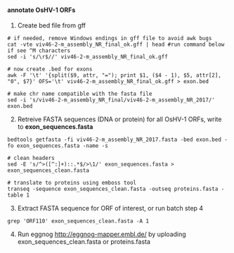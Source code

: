 #### annotate OsHV-1 ORFs

1) Create bed file from gff
```
# if needed, remove Windows endings in gff file to avoid awk bugs
cat -vte viv46-2-m_assembly_NR_final_ok.gff | head #run command below if see ^M characters
sed -i 's/\r$//' viv46-2-m_assembly_NR_final_ok.gff

# now create .bed for exons
awk -F '\t' '{split($9, attr, "="); print $1, ($4 - 1), $5, attr[2], "0", $7}' OFS='\t' viv46-2-m_assembly_NR_final_ok.gff > exon.bed

# make chr name compatible with the fasta file
sed -i 's/viv46-2-m_assembly_NR_final/viv46-2-m_assembly_NR_2017/' exon.bed
```

2) Retreive FASTA sequences (DNA or protein) for all OsHV-1 ORFs, write to **exon_sequences.fasta**
```
bedtools getfasta -fi viv46-2-m_assembly_NR_2017.fasta -bed exon.bed -fo exon_sequences.fasta -name -s

# clean headers
sed -E 's/^>([^:]+)::.*$/>\1/' exon_sequences.fasta > exon_sequences_clean.fasta

# translate to proteins using emboss tool
transeq -sequence exon_sequences_clean.fasta -outseq proteins.fasta -table 1
```
3) Extract FASTA sequence for ORF of interest, or run batch step 4
```
grep 'ORF110' exon_sequences_clean.fasta -A 1
```
4) Run eggnog http://eggnog-mapper.embl.de/ by uploading exon_sequences_clean.fasta or proteins.fasta
